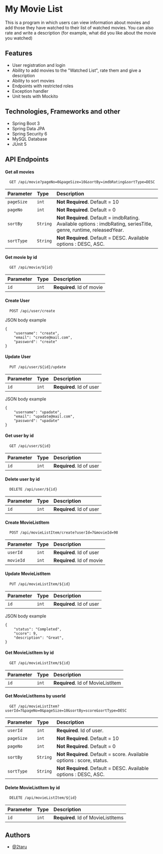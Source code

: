 
# My Movie List

This is a program in which users can view information about movies and add those they have watched to their list of watched movies. You can also rate and write a description (for example, what did you like about the movie you watched)


## Features

- User registration and login
- Ability to add movies to the "Watched List", rate them and give a description
- Ability to sort movies
- Endpoints with restricted roles
- Exception handler
- Unit tests with Mockito


## Technologies, Frameworks and other
- Spring Boot 3
- Spring Data JPA
- Spring Security 6
- MySQL Database
- JUnit 5
## API Endpoints

#### Get all movies

```http
  GET /api/movie?pageNo=0&pageSize=10&sortBy=imdbRating&sortType=DESC
```

| Parameter   | Type          | Description                     |
| :---------- | :------------ | :------------------------------ |
| `pageSize`  | `int`         | **Not Required**. Default = 10  |
| `pageNo`    | `int`         | **Not Required**. Default = 0   |
| `sortBy`    | `String`      | **Not Required**. Default = imdbRating. Available options : imdbRating, seriesTitle, genre, runtime, releasedYear. |
| `sortType`  | `String`      | **Not Required**. Default = DESC. Available options : DESC, ASC. |

#### Get movie by id

```http
  GET /api/movie/${id}
```

| Parameter | Type     | Description                       |
| :-------- | :------- | :-------------------------------- |
| `id`      | `int`    | **Required**. Id of movie         |

#### Create User

```http
  POST /api/user/create
```

JSON body example

```http
{
    "username": "create",
    "email": "create@mail.com",
    "password": "create"
}
```

#### Update User

```http
  PUT /api/user/${id}/update
```

| Parameter | Type     | Description                       |
| :-------- | :------- | :-------------------------------- |
| `id`      | `int`    | **Required**. Id of user          |

JSON body example

```http
{
    "username": "upadate",
    "email": "upadate@mail.com",
    "password": "upadate"
}
```

#### Get user by id

```http
  GET /api/user/${id}
```

| Parameter | Type     | Description                       |
| :-------- | :------- | :-------------------------------- |
| `id`      | `int`    | **Required**. Id of user          |

#### Delete user by id

```http
  DELETE /api/user/${id}
```

| Parameter | Type     | Description                       |
| :-------- | :------- | :-------------------------------- |
| `id`      | `int`    | **Required**. Id of user          | 


#### Create MovieListItem

```http
  POST /api/movieListItem/create?userId=7&movieId=98
```

| Parameter | Type     | Description                       |
| :-------- | :------- | :-------------------------------- |
| `userId`  | `int`    | **Required**. Id of user          |
| `movieId` | `int`    | **Required**. Id of movie         |

#### Update MovieListItem

```http
  PUT /api/movieListItem/${id}
```

| Parameter | Type     | Description                       |
| :-------- | :------- | :-------------------------------- |
| `id`      | `int`    | **Required**. Id of user          |

JSON body example

```http
{
    "status": "Completed",
    "score": 9,
    "description": "Great",
}
```

#### Get MovieListItem by id

```http
  GET /api/movieListItem/${id}
```

| Parameter | Type     | Description                       |
| :-------- | :------- | :-------------------------------- |
| `id`      | `int`    | **Required**. Id of MovieListItem |

#### Get MovieListItems by userId

```http
  GET /api/movieListItem?userId=7&pageNo=0&pageSize=10&sortBy=score&sortType=DESC
```

| Parameter  | Type          | Description                  |
| :--------- | :------- | :-------------------------------- |
| `userId`   | `int`    | **Required**. Id of user.         |
| `pageSize` | `int`    | **Not Required**. Default = 10    |
| `pageNo`   | `int`    | **Not Required**. Default = 0     |
| `sortBy`   | `String` | **Not Required**. Default = score. Available options : score, status. |
| `sortType` | `String` | **Not Required**. Default = DESC. Available options : DESC, ASC. |

#### Delete MovieListItem by id

```http
  DELETE /api/movieListItem/${id}
```

| Parameter | Type     | Description                        |
| :-------- | :------- | :--------------------------------- |
| `id`      | `int`    | **Required**. Id of MovieListItems |

## Authors

- [@2taru](https://www.github.com/2taru)

